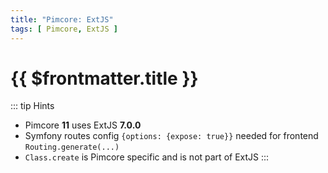 ```yaml
---
title: "Pimcore: ExtJS"
tags: [ Pimcore, ExtJS ]
---
```


# {{ $frontmatter.title }}

::: tip Hints
+ Pimcore **11** uses ExtJS **7.0.0**
+ Symfony routes config `{options: {expose: true}}` needed for frontend `Routing.generate(...)`
+ `Class.create` is Pimcore specific and is not part of ExtJS
:::

